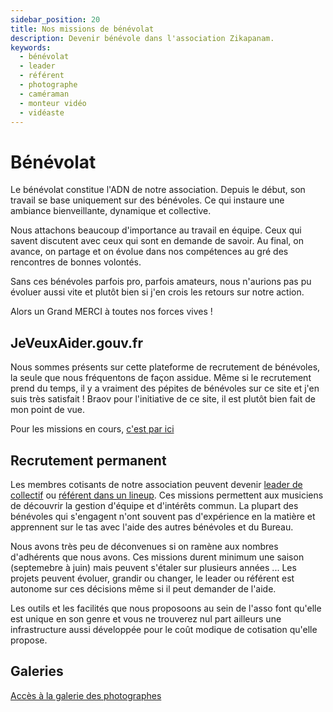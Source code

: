 ```yaml
---
sidebar_position: 20
title: Nos missions de bénévolat 
description: Devenir bénévole dans l'association Zikapanam.
keywords:
  - bénévolat
  - leader
  - référent
  - photographe
  - caméraman
  - monteur vidéo
  - vidéaste
---
```


# Bénévolat

Le bénévolat constitue l'ADN de notre association. Depuis le début, son travail se base uniquement sur des bénévoles. Ce qui instaure une ambiance bienveillante, dynamique et collective.

Nous attachons beaucoup d'importance au travail en équipe. Ceux qui savent discutent avec ceux qui sont en demande de savoir. Au final, on avance, on partage et on évolue dans nos compétences au gré des rencontres de bonnes volontés.

Sans ces bénévoles parfois pro, parfois amateurs, nous n'aurions pas pu évoluer aussi vite et plutôt bien si j'en crois les retours sur notre action.

Alors un Grand MERCI à toutes nos forces vives !

## JeVeuxAider.gouv.fr

Nous sommes présents sur cette plateforme de recrutement de bénévoles, la seule que nous fréquentons de façon assidue. Même si le recrutement prend du temps, il y a vraiment des pépites de bénévoles sur ce site et j'en suis très satisfait ! Braov pour l'initiative de ce site, il est plutôt bien fait de mon point de vue.

Pour les missions en cours, [c'est par ici](https://www.jeveuxaider.gouv.fr/organisations/17607-zikapanam)

## Recrutement permanent

Les membres cotisants de notre association peuvent devenir [leader de collectif](/docs/organiser/la-vie-d-un-collectif) ou [référent dans un lineup](/docs/organiser/lineup-satellite).  Ces missions permettent aux musiciens de découvrir la gestion d'équipe et d'intérêts commun. La plupart des bénévoles qui s'engagent n'ont souvent pas d'expérience en la matière et apprennent sur le tas avec l'aide des autres bénévoles et du Bureau.

Nous avons très peu de déconvenues si on ramène aux nombres d'adhérents que nous avons. Ces missions durent minimum une saison (septemebre à juin) mais peuvent s'étaler sur plusieurs années ... Les projets peuvent évoluer, grandir ou changer, le leader ou référent est autonome sur ces décisions même si il peut demander de l'aide.

Les outils et les facilités que nous proposoons au sein de l'asso font qu'elle est unique en son genre et vous ne trouverez nul part ailleurs une infrastructure aussi développée pour le coût modique de cotisation qu'elle propose.

## Galeries

[Accès à la galerie des photographes](https://doc.zikapanam.fr/docs/organigramme#les-photographes)